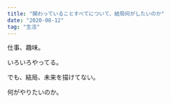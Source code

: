 ```yaml
---
title: "関わっていることすべてについて、結局何がしたいのか"
date: "2020-08-12"
tag: "生活"
---
```


仕事、趣味。

いろいろやってる。

でも、結局、未来を描けてない。

何がやりたいのか。